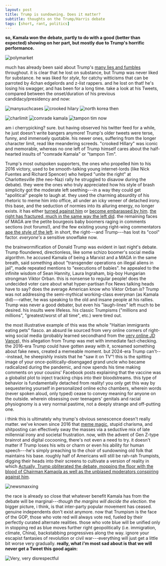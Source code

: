 ```yaml
---
layout: post
title: Trump is sundowning. Does it matter?
subtitle: thoughts on the Trump/Harris debate
tags: [short, rant, politics]
---
```

**so, Kamala won the debate, partly to do with a good (better than expected) showing on her part, but mostly due to Trump's horrific performance.**

![polymarket](https://atxwang.github.io/assets/img/polymarket.png)

much has already been said about Trump's [many lies and fumbles](https://www.npr.org/2024/09/11/g-s1-21932/fact-check-trump-harris-presidential-debate-2024) throughout. it is clear that he lost on substance, but Trump was never liked for substance. he was liked for *style*, for catchy witticisms that can be parroted by 4chan edgelords and z-list rappers. and he lost on that! he's losing his swagger, and has been for a long time. take a look at his Tweets, compared between the onset/duration of his previous candidacy/presidency and now:

![manysuchcases](https://atxwang.github.io/assets/img/manysuchcases.png)
![crooked hilary](https://atxwang.github.io/assets/img/crookedh.png)
![north korea](https://atxwang.github.io/assets/img/northkorea.png)
then

![charlimit](https://atxwang.github.io/assets/img/charlimit.png)
![comrade kamala](https://atxwang.github.io/assets/img/comradek.png)
![tampon tim](https://atxwang.github.io/assets/img/tampont.png)
now

am i cherrypicking? sure. but having observed his twitter feed for a while, he just doesn't write bangers anymore! Trump's older tweets were terse, funny, and immensely quotable. his newer ones, suffering from the longer character limit, read like meandering screeds. "crooked Hillary" was iconic and memorable, whereas no one left of Trump himself cares about the half-hearted insults of "comrade Kamala" or "tampon Tim". 

Trump's most outspoken supporters, the ones who propelled him to his 2016 victory, used to be smooth-talking young internet-lords (like Nick Fuentes and Richard Spencer) who helped "unite the right" at Charlottesville (the neo-Nazi rally he struggled to disavow during the debate). they were the ones who truly appreciated how his style of brash simplicity got the moderate left seething---in a way they could get "apolitical" people to laugh at. they used the charming absurdity of his rhetoric to meme him into office, all under an icky veneer of detached irony. this base, and the seduction of normies into its alluring energy, no longer exists. it has either [turned against him](https://www.thedailybeast.com/trump-dinner-guest-nick-fuentes-declares-war-on-the-ex-prez) or [become embarassed by him](https://www.newsweek.com/richard-spencer-joe-biden-trump-maga-1527141). [the right has fractured, much in the same way the left did](https://damagemag.com/2024/08/21/how-the-online-right-fell-apart/). the remaining faces of MAGA are the petite bourgeois baby boomers raging in comments sections (not forums!), and the few existing young right-wing commentators [ape the style of the left](https://www.youtube.com/watch?v=m2QgVhRMyWk). in short, the right---and Trump---has lost its "cool" factor. *everyone's* a sensitive snowflake now.

the brainwormification of Donald Trump was evident in last night's debate. Trump floundered, directionless, like some schizo boomer's social media algorithm. he accused Kamala of being a Marxist and a MAGA in the same breath, said something about "transgender operations on illegal aliens in jail", made repeated mentions to "executions of babies". he appealed to the infinite wisdom of Sean Hannity, Laura Ingraham, big-boy Hungarian strongman Viktor Orban. this is nonsense to regular people! does the undecided voter care about what hyper-partisan Fox News talking heads have to say? does the average American know who Viktor Orban *is*? Trump was not addressing the semi-mythical working-class everyman (as Kamala did)---rather, he was speaking to the old and insane people at his rallies.  Trump was never a good debater, but even his "laugh-lines" left much to be desired. his insults were lifeless. his classic Trumpisms ("millions and millions", "greatest/worst of all time", etc.) were tired out. 

the most illustrative example of this was the whole "Haitian immigrants eating pets" fiasco. an absurd lie sourced from very online corners of right-wing social media (probably learned secondhand from the [very online JD Vance](https://x.com/DrewPavlou/status/1813346372252504397)), this allegation from Trump was met with immediate fact-checking. the 2016-era Trump could have gotten away with it, screamed something about fake news, created a memeable moment. but 2024-era Trump can't---instead, he sheepishly insists that he "saw it on TV"! this is the spitting image of your once-politically-disengaged grand uncle who became radicalized during the pandemic, and now spends his time making comments on your cousins' Facebook posts explaining that the vaccine was a globalist plot to inject tracking chips into their bloodstreams. this type of behavior is fundamentally detached from reality! you only get this way by sequestering yourself in personalized online echo chambers, wherein words (never spoken aloud, only typed) cease to convey meaning for anyone on the outside. wherein obsessing over teenagers' genitals and racial physiognomy is a very normal pastime, not a deeply strange and off-putting one. 

i think this is ultimately why trump's obvious senescence doesn't really matter. we've known since 2016 that [meme magic](https://ia801508.us.archive.org/18/items/MemeticMagic/Packwood%2C%20K.Mimetic%20Magick_text.pdf), stupid charisma, and shitposting can effectively sway the masses via a seductive mix of late millennial irony and societal frustration. now, with the advent of Gen Z-type brainrot and digital cocooning, there's not even a need to try. it doesn't matter if Trump loses his wits or charm or even his  ability for human speech---he's simply preaching to the choir of sundowning old folk that maintains his base. roughly half of Americans will still be rah-rah Trumpists, digging their heads into their screens to cultivate a version of reality in which [Actually, Trump obliterated the debate, mopping the floor with the blood of Chairman Kamaola as well as the unbiased moderators conspiring against him](https://paulingrassia.substack.com/p/donald-trump-in-vintage-form-emerged?r=2p734l&utm_medium=ios&triedRedirect=true). 

![newsmaxxing](https://atxwang.github.io/assets/img/newsmaxxing.png)

the race is already so close that whatever benefit Kamala has from the debate will be marginal---*though the margins will decide the election*. the bigger picture, i think, is that inter-party popular movement has ceased. genuine independents don't exist anymore. now that Trumpism is the face of the GOP, those who vote red will always vote red, fueled by their perfectly curated alternate realities. those who vote blue will be unified only in stopping red as blue moves further right geopolitically (i.e. immigration, climate, China), backstabbing progressives along the way. ignore your escapist fantasies of revolution or civil war---everything will just get a little bit worse very gradually. **really, what i'm most sad about is that we will never get a Tweet this good again:**

![Very, very disrespectful](https://atxwang.github.io/assets/img/nipplesprotruding.png)
<!--stackedit_data:
eyJoaXN0b3J5IjpbMTM0MTUyMDkwNywtMjEyNTY2OTM4NiwtOT
g2MDY5Njg5LDI2NDc3NjE5NCwtOTI2ODMwODM1LDE1OTE1OTkx
OTksMTU3Nzg3NzUxMiwxNjQ2NzUzODM2LDE0MzA5NTE2MjEsLT
IwNDE3NjU5NDIsMzMzNjM0Mzc2LC0xNjA4MTU4NDY3LDMzNDM0
NjIwNiwxNDYxNjg1NTAyLC04MTExNjc2MTcsMTcxOTM1OTkzNy
wtNDczMzMxODk3LC0yNTg5NzE4MDYsLTY0MDEwNTk4NSwyNTk2
NDY4NzFdfQ==
-->